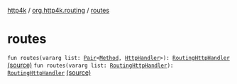 [http4k](../index.md) / [org.http4k.routing](index.md) / [routes](./routes.md)

# routes

`fun routes(vararg list: `[`Pair`](https://kotlinlang.org/api/latest/jvm/stdlib/kotlin/-pair/index.html)`<`[`Method`](../org.http4k.core/-method/index.md)`, `[`HttpHandler`](../org.http4k.core/-http-handler.md)`>): `[`RoutingHttpHandler`](-routing-http-handler/index.md) [(source)](https://github.com/http4k/http4k/blob/master/http4k-core/src/main/kotlin/org/http4k/routing/routing.kt#L49)
`fun routes(vararg list: `[`RoutingHttpHandler`](-routing-http-handler/index.md)`): `[`RoutingHttpHandler`](-routing-http-handler/index.md) [(source)](https://github.com/http4k/http4k/blob/master/http4k-core/src/main/kotlin/org/http4k/routing/routing.kt#L51)